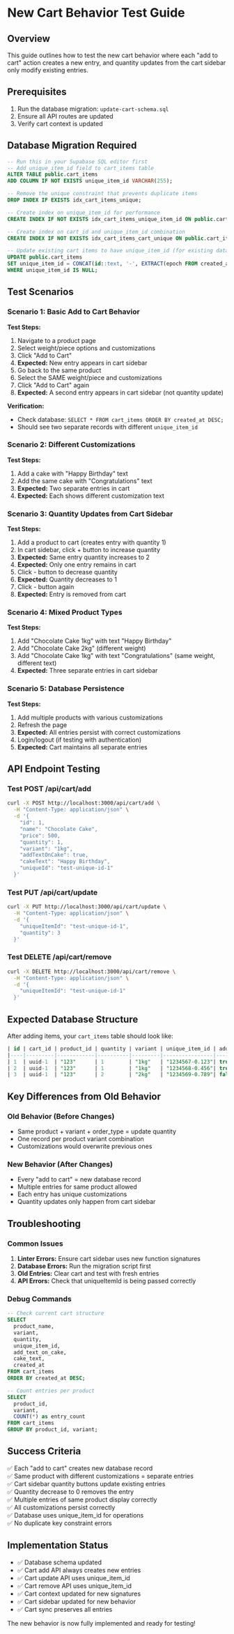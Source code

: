 # New Cart Behavior Test Guide

## Overview

This guide outlines how to test the new cart behavior where each "add to cart" action creates a new entry, and quantity updates from the cart sidebar only modify existing entries.

## Prerequisites

1. Run the database migration: `update-cart-schema.sql`
2. Ensure all API routes are updated
3. Verify cart context is updated

## Database Migration Required

```sql
-- Run this in your Supabase SQL editor first
-- Add unique_item_id field to cart_items table
ALTER TABLE public.cart_items
ADD COLUMN IF NOT EXISTS unique_item_id VARCHAR(255);

-- Remove the unique constraint that prevents duplicate items
DROP INDEX IF EXISTS idx_cart_items_unique;

-- Create index on unique_item_id for performance
CREATE INDEX IF NOT EXISTS idx_cart_items_unique_item_id ON public.cart_items(unique_item_id);

-- Create index on cart_id and unique_item_id combination
CREATE INDEX IF NOT EXISTS idx_cart_items_cart_unique ON public.cart_items(cart_id, unique_item_id);

-- Update existing cart items to have unique_item_id (for existing data)
UPDATE public.cart_items
SET unique_item_id = CONCAT(id::text, '-', EXTRACT(epoch FROM created_at)::text)
WHERE unique_item_id IS NULL;
```

## Test Scenarios

### Scenario 1: Basic Add to Cart Behavior

**Test Steps:**

1. Navigate to a product page
2. Select weight/piece options and customizations
3. Click "Add to Cart"
4. **Expected:** New entry appears in cart sidebar
5. Go back to the same product
6. Select the SAME weight/piece and customizations
7. Click "Add to Cart" again
8. **Expected:** A second entry appears in cart sidebar (not quantity update)

**Verification:**

- Check database: `SELECT * FROM cart_items ORDER BY created_at DESC;`
- Should see two separate records with different `unique_item_id`

### Scenario 2: Different Customizations

**Test Steps:**

1. Add a cake with "Happy Birthday" text
2. Add the same cake with "Congratulations" text
3. **Expected:** Two separate entries in cart
4. **Expected:** Each shows different customization text

### Scenario 3: Quantity Updates from Cart Sidebar

**Test Steps:**

1. Add a product to cart (creates entry with quantity 1)
2. In cart sidebar, click + button to increase quantity
3. **Expected:** Same entry quantity increases to 2
4. **Expected:** Only one entry remains in cart
5. Click - button to decrease quantity
6. **Expected:** Quantity decreases to 1
7. Click - button again
8. **Expected:** Entry is removed from cart

### Scenario 4: Mixed Product Types

**Test Steps:**

1. Add "Chocolate Cake 1kg" with text "Happy Birthday"
2. Add "Chocolate Cake 2kg" (different weight)
3. Add "Chocolate Cake 1kg" with text "Congratulations" (same weight, different text)
4. **Expected:** Three separate entries in cart sidebar

### Scenario 5: Database Persistence

**Test Steps:**

1. Add multiple products with various customizations
2. Refresh the page
3. **Expected:** All entries persist with correct customizations
4. Login/logout (if testing with authentication)
5. **Expected:** Cart maintains all separate entries

## API Endpoint Testing

### Test POST /api/cart/add

```bash
curl -X POST http://localhost:3000/api/cart/add \
  -H "Content-Type: application/json" \
  -d '{
    "id": 1,
    "name": "Chocolate Cake",
    "price": 500,
    "quantity": 1,
    "variant": "1kg",
    "addTextOnCake": true,
    "cakeText": "Happy Birthday",
    "uniqueId": "test-unique-id-1"
  }'
```

### Test PUT /api/cart/update

```bash
curl -X PUT http://localhost:3000/api/cart/update \
  -H "Content-Type: application/json" \
  -d '{
    "uniqueItemId": "test-unique-id-1",
    "quantity": 3
  }'
```

### Test DELETE /api/cart/remove

```bash
curl -X DELETE http://localhost:3000/api/cart/remove \
  -H "Content-Type: application/json" \
  -d '{
    "uniqueItemId": "test-unique-id-1"
  }'
```

## Expected Database Structure

After adding items, your `cart_items` table should look like:

```sql
| id | cart_id | product_id | quantity | variant | unique_item_id | add_text_on_cake | cake_text |
|----|---------|------------|----------|---------|----------------|------------------|-----------|
| 1  | uuid-1  | "123"      | 1        | "1kg"   | "1234567-0.123"| true            | "Happy Birthday" |
| 2  | uuid-1  | "123"      | 1        | "1kg"   | "1234568-0.456"| true            | "Congratulations" |
| 3  | uuid-1  | "123"      | 2        | "2kg"   | "1234569-0.789"| false           | null |
```

## Key Differences from Old Behavior

### Old Behavior (Before Changes)

- Same product + variant + order_type = update quantity
- One record per product variant combination
- Customizations would overwrite previous ones

### New Behavior (After Changes)

- Every "add to cart" = new database record
- Multiple entries for same product allowed
- Each entry has unique customizations
- Quantity updates only happen from cart sidebar

## Troubleshooting

### Common Issues

1. **Linter Errors:** Ensure cart sidebar uses new function signatures
2. **Database Errors:** Run the migration script first
3. **Old Entries:** Clear cart and test with fresh entries
4. **API Errors:** Check that uniqueItemId is being passed correctly

### Debug Commands

```sql
-- Check current cart structure
SELECT
  product_name,
  variant,
  quantity,
  unique_item_id,
  add_text_on_cake,
  cake_text,
  created_at
FROM cart_items
ORDER BY created_at DESC;

-- Count entries per product
SELECT
  product_id,
  variant,
  COUNT(*) as entry_count
FROM cart_items
GROUP BY product_id, variant;
```

## Success Criteria

✅ Each "add to cart" creates new database record  
✅ Same product with different customizations = separate entries  
✅ Cart sidebar quantity buttons update existing entries  
✅ Quantity decrease to 0 removes the entry  
✅ Multiple entries of same product display correctly  
✅ All customizations persist correctly  
✅ Database uses unique_item_id for operations  
✅ No duplicate key constraint errors

## Implementation Status

- ✅ Database schema updated
- ✅ Cart add API always creates new entries
- ✅ Cart update API uses unique_item_id
- ✅ Cart remove API uses unique_item_id
- ✅ Cart context updated for new signatures
- ✅ Cart sidebar updated for new behavior
- ✅ Cart sync preserves all entries

The new behavior is now fully implemented and ready for testing!
